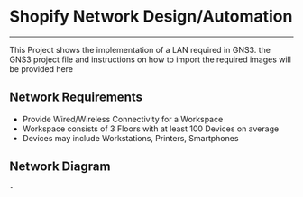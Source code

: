 # Shopify Network Design/Automation
----------------------------------------
 This Project shows the implementation of a LAN required in GNS3. the GNS3 project file and instructions on how to import the required images will be provided here  
 ## Network Requirements
 - Provide Wired/Wireless Connectivity for a Workspace
 - Workspace consists of 3 Floors with at least 100 Devices on average  
 - Devices may include Workstations, Printers, Smartphones
## Network Diagram

    - 
 
